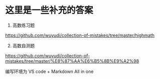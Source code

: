 # 这里是一些补充的答案

1. 高数练习题

https://github.com/wuyudi/collection-of-mistakes/tree/master/highmath

2. 高数自测题

https://github.com/wuyudi/collection-of-mistakes/tree/master/%E8%87%AA%E6%B5%8B%E9%A2%98

编写环境为 VS code + Markdown All in one
